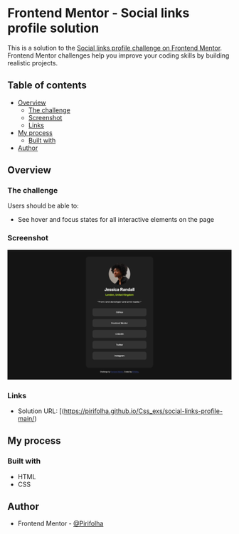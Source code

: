 # Frontend Mentor - Social links profile solution

This is a solution to the [Social links profile challenge on Frontend Mentor](https://www.frontendmentor.io/challenges/social-links-profile-UG32l9m6dQ). Frontend Mentor challenges help you improve your coding skills by building realistic projects. 

## Table of contents

- [Overview](#overview)
  - [The challenge](#the-challenge)
  - [Screenshot](#screenshot)
  - [Links](#links)
- [My process](#my-process)
  - [Built with](#built-with)
- [Author](#author)


## Overview

### The challenge

Users should be able to:

- See hover and focus states for all interactive elements on the page

### Screenshot

![](Screenshot%202025-02-28%20at%2022-05-57%20Frontend%20Mentor%20Social%20links%20profile.png)



### Links

- Solution URL: [(https://pirifolha.github.io/Css_exs/social-links-profile-main/)

## My process

### Built with

- HTML
- CSS

## Author

- Frontend Mentor - [@Pirifolha](https://www.frontendmentor.io/profile/Pirifolha)


